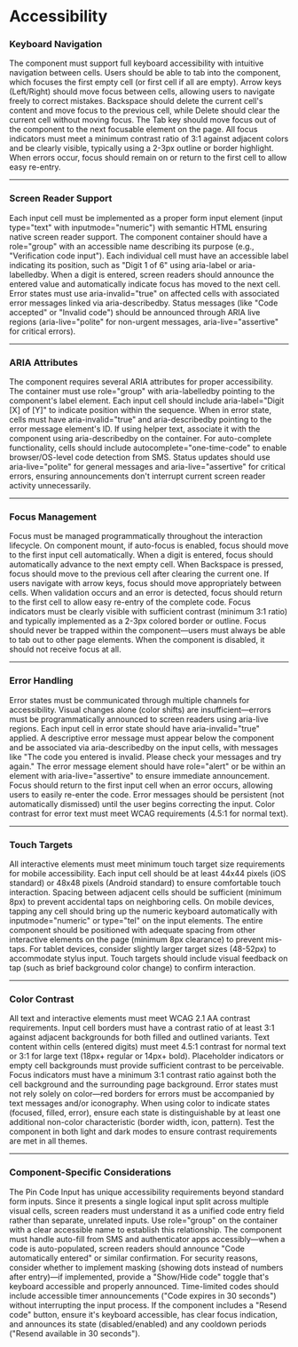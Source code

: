 # Accessibility

### Keyboard Navigation

The component must support full keyboard accessibility with intuitive navigation between cells. Users should be able to tab into the component, which focuses the first empty cell (or first cell if all are empty). Arrow keys (Left/Right) should move focus between cells, allowing users to navigate freely to correct mistakes. Backspace should delete the current cell's content and move focus to the previous cell, while Delete should clear the current cell without moving focus. The Tab key should move focus out of the component to the next focusable element on the page. All focus indicators must meet a minimum contrast ratio of 3:1 against adjacent colors and be clearly visible, typically using a 2-3px outline or border highlight. When errors occur, focus should remain on or return to the first cell to allow easy re-entry.

---

### Screen Reader Support

Each input cell must be implemented as a proper form input element (input type="text" with inputmode="numeric") with semantic HTML ensuring native screen reader support. The component container should have a role="group" with an accessible name describing its purpose (e.g., "Verification code input"). Each individual cell must have an accessible label indicating its position, such as "Digit 1 of 6" using aria-label or aria-labelledby. When a digit is entered, screen readers should announce the entered value and automatically indicate focus has moved to the next cell. Error states must use aria-invalid="true" on affected cells with associated error messages linked via aria-describedby. Status messages (like "Code accepted" or "Invalid code") should be announced through ARIA live regions (aria-live="polite" for non-urgent messages, aria-live="assertive" for critical errors).

---

### ARIA Attributes

The component requires several ARIA attributes for proper accessibility. The container must use role="group" with aria-labelledby pointing to the component's label element. Each input cell should include aria-label="Digit [X] of [Y]" to indicate position within the sequence. When in error state, cells must have aria-invalid="true" and aria-describedby pointing to the error message element's ID. If using helper text, associate it with the component using aria-describedby on the container. For auto-complete functionality, cells should include autocomplete="one-time-code" to enable browser/OS-level code detection from SMS. Status updates should use aria-live="polite" for general messages and aria-live="assertive" for critical errors, ensuring announcements don't interrupt current screen reader activity unnecessarily.

---

### Focus Management

Focus must be managed programmatically throughout the interaction lifecycle. On component mount, if auto-focus is enabled, focus should move to the first input cell automatically. When a digit is entered, focus should automatically advance to the next empty cell. When Backspace is pressed, focus should move to the previous cell after clearing the current one. If users navigate with arrow keys, focus should move appropriately between cells. When validation occurs and an error is detected, focus should return to the first cell to allow easy re-entry of the complete code. Focus indicators must be clearly visible with sufficient contrast (minimum 3:1 ratio) and typically implemented as a 2-3px colored border or outline. Focus should never be trapped within the component—users must always be able to tab out to other page elements. When the component is disabled, it should not receive focus at all.

---

### Error Handling

Error states must be communicated through multiple channels for accessibility. Visual changes alone (color shifts) are insufficient—errors must be programmatically announced to screen readers using aria-live regions. Each input cell in error state should have aria-invalid="true" applied. A descriptive error message must appear below the component and be associated via aria-describedby on the input cells, with messages like "The code you entered is invalid. Please check your messages and try again." The error message element should have role="alert" or be within an element with aria-live="assertive" to ensure immediate announcement. Focus should return to the first input cell when an error occurs, allowing users to easily re-enter the code. Error messages should be persistent (not automatically dismissed) until the user begins correcting the input. Color contrast for error text must meet WCAG requirements (4.5:1 for normal text).

---

### Touch Targets

All interactive elements must meet minimum touch target size requirements for mobile accessibility. Each input cell should be at least 44x44 pixels (iOS standard) or 48x48 pixels (Android standard) to ensure comfortable touch interaction. Spacing between adjacent cells should be sufficient (minimum 8px) to prevent accidental taps on neighboring cells. On mobile devices, tapping any cell should bring up the numeric keyboard automatically with inputmode="numeric" or type="tel" on the input elements. The entire component should be positioned with adequate spacing from other interactive elements on the page (minimum 8px clearance) to prevent mis-taps. For tablet devices, consider slightly larger target sizes (48-52px) to accommodate stylus input. Touch targets should include visual feedback on tap (such as brief background color change) to confirm interaction.

---

### Color Contrast

All text and interactive elements must meet WCAG 2.1 AA contrast requirements. Input cell borders must have a contrast ratio of at least 3:1 against adjacent backgrounds for both filled and outlined variants. Text content within cells (entered digits) must meet 4.5:1 contrast for normal text or 3:1 for large text (18px+ regular or 14px+ bold). Placeholder indicators or empty cell backgrounds must provide sufficient contrast to be perceivable. Focus indicators must have a minimum 3:1 contrast ratio against both the cell background and the surrounding page background. Error states must not rely solely on color—red borders for errors must be accompanied by text messages and/or iconography. When using color to indicate states (focused, filled, error), ensure each state is distinguishable by at least one additional non-color characteristic (border width, icon, pattern). Test the component in both light and dark modes to ensure contrast requirements are met in all themes.

---

### Component-Specific Considerations

The Pin Code Input has unique accessibility requirements beyond standard form inputs. Since it presents a single logical input split across multiple visual cells, screen readers must understand it as a unified code entry field rather than separate, unrelated inputs. Use role="group" on the container with a clear accessible name to establish this relationship. The component must handle auto-fill from SMS and authenticator apps accessibly—when a code is auto-populated, screen readers should announce "Code automatically entered" or similar confirmation. For security reasons, consider whether to implement masking (showing dots instead of numbers after entry)—if implemented, provide a "Show/Hide code" toggle that's keyboard accessible and properly announced. Time-limited codes should include accessible timer announcements ("Code expires in 30 seconds") without interrupting the input process. If the component includes a "Resend code" button, ensure it's keyboard accessible, has clear focus indication, and announces its state (disabled/enabled) and any cooldown periods ("Resend available in 30 seconds").